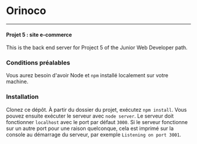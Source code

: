 # Orinoco

---

#### Projet 5 : site e-commerce



This is the back end server for Project 5 of the Junior Web Developer path.

### Conditions préalables ###

Vous aurez besoin d'avoir Node et `npm` installé localement sur votre machine.

### Installation ###

Clonez ce dépôt. À partir du dossier du projet, exécutez `npm install`. Vous pouvez ensuite exécuter le serveur avec `node server`. 
Le serveur doit fonctionner `localhost` avec le port par défaut `3000`. Si le serveur fonctionne sur un autre port pour une raison quelconque, cela est imprimé sur la console au démarrage du serveur, par exemple `Listening on port 3001`.
 
